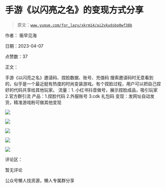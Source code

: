 # 手游《以闪亮之名》的变现方式分享

> 原文：[`www.yuque.com/for_lazy/xkrm14/ai2vkudsbo0wf38b`](https://www.yuque.com/for_lazy/xkrm14/ai2vkudsbo0wf38b)



作者： 赈早见海



日期：2023-04-07



点赞数：37



正文：



手游《以闪亮之名》邀请码、捏脸数据、账号、充值码 搜索邀请码时无意看到的，似乎是一个最近挺有热度的时尚变装游戏。有个捏脸过程，用户可以把自己捏好的代码共享给其他玩家。 流量：1. 小红书抖音做号，展示捏脸成品，吸引玩家 2.官方群引流 产品：1.捏脸代码 2.外服账号 3.cdk 礼包码 变现：发网址自动发货，精准游戏粉可做其他变现



![](img/7590ca5ea0c18ad85a7b2d97c4f27826.png)



![](img/e3297d104e95d862ff1dc7141eef353c.png)



![](img/f8466f0972d2a778f3ec38f9b396ff58.png)



![](img/17e272b54b335056e71da817db5b9627.png)



![](img/6ec966a52a5b80fd23a1a9eff480b184.png)



评论区：



暂无评论



公众号懒人找资源，懒人专属群分享

